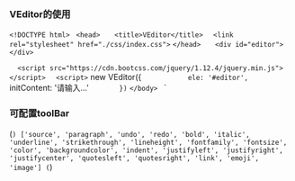 ### VEditor的使用
`<!DOCTYPE html>
`<html lang="en">
`<head>
`   <meta charset="UTF-8">
`   <title>VEditor</title>
`   <link rel="stylesheet" href="./icomoon/style.css">
`   <link rel="stylesheet" href="./css/index.css">
`   <style type="text/css"></style>
`</head>
`<body>
`   <div id="editor"></div>
`   <div id="text" style="margin: auto;width: 90%"></div>
`   <script src="https://cdn.bootcss.com/jquery/1.12.4/jquery.min.js"></script>
`   <script src="./js/command.js"></script>
`   <script>
`       new VEditor({
`            ele: '#editor',
`            initContent: '请输入...'
`        })
`    </script>
`</body>
`</html>
`
### 可配置toolBar
(```)
 ['source', 'paragraph', 'undo', 'redo', 'bold', 'italic', 'underline', 'strikethrough', 'lineheight', 'fontfamily', 'fontsize', 'color', 'backgroundcolor', 'indent', 'justifyleft', 'justifyright', 'justifycenter', 'quotesleft', 'quotesright', 'link', 'emoji', 'image']
(```)
